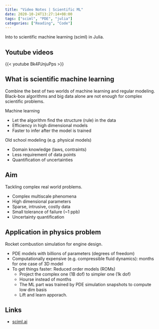 ```yaml
---
title: "Video Notes | Scientific ML"
date: 2020-10-24T13:27:14+08:00
tags: ["sciml", "PDE", "julia"]
categories: ["Reading", "Code"]
---
```


Into to scientific machine learning (sciml) in Julia.

<!--more-->

## Youtube videos

{{< youtube Bk4PJnjuPps >}}

## What is scientific machine learning

Combine the best of two worlds of machine learning and regular modeling. Black-box algorithms and big data alone are not enough for complex scientific problems.

Machine learning
- Let the algorithm find the structure (rule) in the data
- Efficiency in high dimensional models
- Faster to infer after the model is trained

Old school modeling (e.g. physical models)
- Domain knowledge (laws, contraints)
- Less requirement of data points
- Quantification of uncertainties


## Aim
Tackling complex real world problems.

- Complex multiscale phenomena
- High dimensional parameters
- Sparse, intrusive, costly data
- Small tolerance of failure (~1 ppb)
- Uncertainty quantification

## Application in physics problem

Rocket combustion simulation for engine design.

- PDE models with billions of parameters (degrees of freedom)
- Computationally expensive (e.g. compressible fluid dynamics): months for one case of 3D model
- To get things faster: Reduced order models (ROMs)
  - Project the complex one (1B dof) to simpler one (1k dof)
  - Hourse instead of months
  - The ML part was trained by PDE simulation snapshots to compute low dim basis
  - Lift and learn apporach.

## Links

- [sciml.ai](https://sciml.ai)
